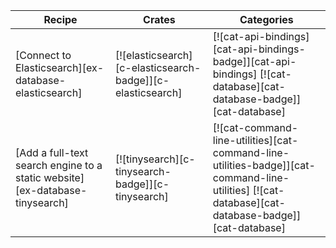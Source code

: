 | Recipe | Crates | Categories |
|--------|--------|------------|
| [Connect to Elasticsearch][ex-database-elasticsearch] | [![elasticsearch][c-elasticsearch-badge]][c-elasticsearch] | [![cat-api-bindings][cat-api-bindings-badge]][cat-api-bindings] [![cat-database][cat-database-badge]][cat-database] |
| [Add a full-text search engine to a static website][ex-database-tinysearch] | [![tinysearch][c-tinysearch-badge]][c-tinysearch] | [![cat-command-line-utilities][cat-command-line-utilities-badge]][cat-command-line-utilities] [![cat-database][cat-database-badge]][cat-database] |

<div class="hidden">
</div>
